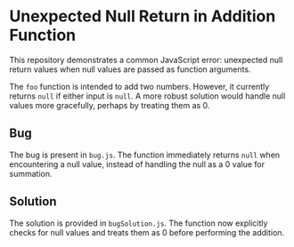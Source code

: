 # Unexpected Null Return in Addition Function

This repository demonstrates a common JavaScript error: unexpected null return values when null values are passed as function arguments.

The `foo` function is intended to add two numbers.  However, it currently returns `null` if either input is `null`. A more robust solution would handle null values more gracefully, perhaps by treating them as 0.

## Bug

The bug is present in `bug.js`. The function immediately returns `null` when encountering a null value, instead of handling the null as a 0 value for summation.

## Solution

The solution is provided in `bugSolution.js`.  The function now explicitly checks for null values and treats them as 0 before performing the addition.